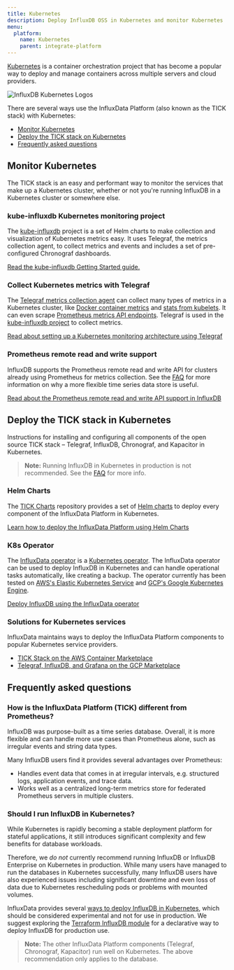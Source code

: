 ```yaml
---
title: Kubernetes
description: Deploy InfluxDB OSS in Kubernetes and monitor Kubernetes
menu:
  platform:
    name: Kubernetes
    parent: integrate-platform
---
```


[Kubernetes](https://kubernetes.io/) is a container orchestration project that
has become a popular way to deploy and manage containers across multiple servers and cloud providers.

![InfluxDB Kubernetes Logos](/img/platform/flux-kube.png)

There are several ways use the InfluxData Platform (also known as the TICK
stack) with Kubernetes:

- [Monitor Kubernetes](#monitor-kubernetes-https-www-influxdata-com-blog-monitoring-kubernetes-architecture)
- [Deploy the TICK stack on Kubernetes](#deploy-the-tick-stack-on-kubernetes-https-github-com-influxdata-tick-charts)
- [Frequently asked questions](#frequently-asked-questions)

## Monitor Kubernetes
The TICK stack is an easy and performant way to monitor the services that make up a Kubernetes cluster, whether or not you're running InfluxDB in a Kubernetes cluster or somewhere else.

### kube-influxdb Kubernetes monitoring project

The [kube-influxdb](https://github.com/influxdata/kube-influxdb) project is a
set of Helm charts to make collection and visualization of Kubernetes metrics
easy. It uses Telegraf, the metrics collection agent, to collect metrics and
events and includes a set of pre-configured Chronograf dashboards.

[Read the kube-influxdb Getting Started guide.](https://github.com/influxdata/kube-influxdb/blob/master/docs/v1.0/getting_started.md)

### Collect Kubernetes metrics with Telegraf

The [Telegraf metrics collection agent](https://docs.influxdata.com/telegraf/v1.9/introduction/getting-started/)
can collect many types of metrics in a Kubernetes cluster, like [Docker container metrics](https://github.com/influxdata/telegraf/blob/release-1.9/plugins/inputs/docker/README.md)
and [stats from kubelets](https://github.com/influxdata/telegraf/tree/release-1.9/plugins/inputs/kubernetes).
It can even scrape [Prometheus metrics API endpoints](https://github.com/influxdata/telegraf/tree/release-1.9/plugins/inputs/prometheus).
Telegraf is used in the [kube-influxdb project](#kube-influxdb-kubernetes-monitoring-project)
to collect metrics.

[Read about setting up a Kubernetes monitoring architecture using Telegraf](https://www.influxdata.com/blog/monitoring-kubernetes-architecture/)

### Prometheus remote read and write support

InfluxDB supports the Prometheus remote read and write API for clusters already
using Prometheus for metrics collection. See the
[FAQ](#frequently-asked-questions) for more information on why a more flexible
time series data store is useful.

[Read about the Prometheus remote read and write API support in InfluxDB](https://docs.influxdata.com/influxdb/v1.7/supported_protocols/prometheus/)

## Deploy the TICK stack in Kubernetes
Instructions for installing and configuring all components of the open source
TICK stack – Telegraf, InfluxDB, Chronograf, and Kapacitor in Kubernetes.

> **Note:** Running InfluxDB in Kubernetes in production is not recommended. See
> the [FAQ](#frequently-asked-questions) for more info.

### Helm Charts

The [TICK Charts](https://github.com/influxdata/tick-charts) repository provides
a set of [Helm charts](https://docs.helm.sh/) to deploy every component of the
InfluxData Platform in Kubernetes.

[Learn how to deploy the InfluxData Platform using Helm Charts](https://github.com/influxdata/tick-charts/blob/master/README.md)

### K8s Operator

The [InfluxData operator](https://github.com/influxdata/influxdata-operator) is
a [Kubernetes operator](https://coreos.com/operators/). The InfluxData operator
can be used to deploy InfluxDB in Kubernetes and can handle operational tasks
automatically, like creating a backup. The operator currently has been tested on
[AWS's Elastic Kubernetes Service](https://aws.amazon.com/eks/) and [GCP's Google Kubernetes Engine](https://cloud.google.com/kubernetes-engine/).

[Deploy InfluxDB using the InfluxData
operator](https://github.com/influxdata/influxdata-operator)

### Solutions for Kubernetes services

InfluxData maintains ways to deploy the InfluxData Platform components to popular Kubernetes service providers.

- [TICK Stack on the AWS Container Marketplace](https://aws.amazon.com/marketplace/pp/B07KGM885K?qid=1544514373950&sr=0-18&ref_=srh_res_product_title)
- [Telegraf, InfluxDB, and Grafana on the GCP Marketplace](https://console.cloud.google.com/marketplace/details/influxdata-public/telegraf-influxdb-grafana?q=telegraf)

## Frequently asked questions

### How is the InfluxData Platform (TICK) different from Prometheus?

InfluxDB was purpose-built as a time series database. Overall, it is more
flexible and can handle more use cases than Prometheus alone, such as irregular
events and string data types.

Many InfluxDB users find it provides several advantages over Prometheus:
- Handles event data that comes in at irregular intervals, e.g. structured logs,
  application events, and trace data.
- Works well as a centralized long-term metrics store for federated Prometheus
  servers in multiple clusters.

### Should I run InfluxDB in Kubernetes?

While Kubernetes is rapidly becoming a stable deployment platform for stateful
applications, it still introduces significant complexity and few benefits for
database workloads.

Therefore, we _do not_ currently recommend running InfluxDB or InfluxDB
Enterprise on Kubernetes in production. While many users have managed to run the
databases in Kubernetes successfully, many InfluxDB users have also experienced
issues including significant downtime and even loss of data due to Kubernetes
rescheduling pods or problems with mounted volumes.

InfluxData provides several [ways to deploy InfluxDB in Kubernetes](deploy-the-tick-stack-in-Kubernetes),
which should be considered experimental and not for use in production. We
suggest exploring the [Terraform InfluxDB module](https://registry.terraform.io/modules/influxdata/influxdb/aws/1.0.4)
for a declarative way to deploy InfluxDB for production use.

> **Note:** The other InfluxData Platform components (Telegraf, Chronograf,
> Kapacitor) run well on Kubernetes. The above recommendation only applies to
> the database.
